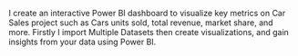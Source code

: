 I create an interactive Power BI dashboard to visualize key metrics on Car Sales project such as Cars units sold, total revenue, market share, and more. Firstly I import Multiple Datasets then create visualizations, and gain insights from your data using Power BI.
